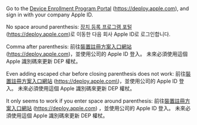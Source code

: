 Go to the [Device Enrollment Program Portal](https://deploy.apple.com) (https://deploy.apple.com), and sign in with your company Apple ID.

No space around parenthesis:
[장치 등록 프로그램 포털](https://deploy.apple.com)(https://deploy.apple.com)로 이동한 다음 회사 Apple ID로 로그인합니다.

Comma after parenthesis:
前往[裝置註冊方案入口網站](https://deploy.apple.com) (https://deploy.apple.com)，並使用公司的 Apple ID 登入。 未來必須使用這個 Apple 識別碼來更新 DEP 權杖。 

Even adding escaped char before closing parenthesis does not work: 
前往[裝置註冊方案入口網站](https://deploy.apple.com) (https://deploy.apple.com\)，並使用公司的 Apple ID 登入。 未來必須使用這個 Apple 識別碼來更新 DEP 權杖。 

It only seems to work if you enter space around parenthesis:
前往[裝置註冊方案入口網站](https://deploy.apple.com) (https://deploy.apple.com) ，並使用公司的 Apple ID 登入。 未來必須使用這個 Apple 識別碼來更新 DEP 權杖。 
